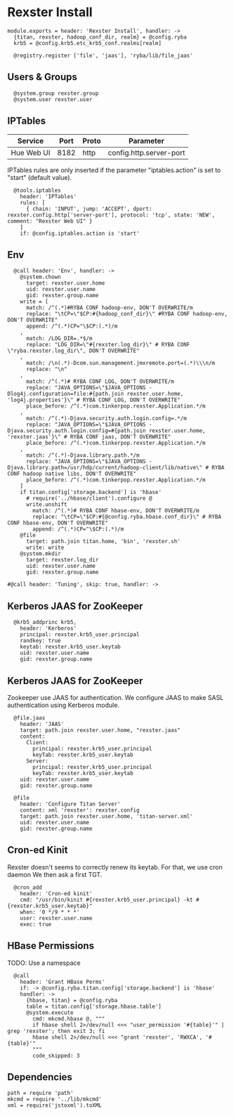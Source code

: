 
# Rexster Install

    module.exports = header: 'Rexster Install', handler: ->
      {titan, rexster, hadoop_conf_dir, realm} = @config.ryba
      krb5 = @config.krb5.etc_krb5_conf.realms[realm]

      @registry.register ['file', 'jaas'], 'ryba/lib/file_jaas'

## Users & Groups

      @system.group rexster.group
      @system.user rexster.user

## IPTables

| Service    | Port  | Proto | Parameter                  |
|------------|-------|-------|----------------------------|
| Hue Web UI | 8182  | http  | config.http.server-port    |

IPTables rules are only inserted if the parameter "iptables.action" is set to
"start" (default value).

      @tools.iptables
        header: 'IPTables'
        rules: [
          { chain: 'INPUT', jump: 'ACCEPT', dport: rexster.config.http['server-port'], protocol: 'tcp', state: 'NEW', comment: "Rexster Web UI" }
        ]
        if: @config.iptables.action is 'start'

## Env

      @call header: 'Env', handler: ->
        @system.chown
          target: rexster.user.home
          uid: rexster.user.name
          gid: rexster.group.name
        write = [
          match: /^(.*)#RYBA CONF hadoop-env, DON'T OVERWRITE/m
          replace: "\tCP=\"$CP:#{hadoop_conf_dir}\" #RYBA CONF hadoop-env, DON'T OVERWRITE"
          append: /^(.*)CP="\$CP:(.*)/m
        ,
          match: /LOG_DIR=.*$/m
          replace: "LOG_DIR=\"#{rexster.log_dir}\" # RYBA CONF \"ryba.rexster.log_dir\", DON'T OVERWRITE"
        ,
          match: /\n(.*)-Dcom.sun.management.jmxremote.port=(.*)\\\n/m
          replace: "\n"
        ,
          match: /^(.*)# RYBA CONF LOG, DON'T OVERWRITE/m
          replace: "JAVA_OPTIONS=\"$JAVA_OPTIONS -Dlog4j.configuration=file:#{path.join rexster.user.home, 'log4j.properties'}\" # RYBA CONF LOG, DON'T OVERWRITE"
          place_before: /^(.*)com.tinkerpop.rexster.Application.*/m
        ,
          match: /^(.*)-Djava.security.auth.login.config=.*/m
          replace: "JAVA_OPTIONS=\"$JAVA_OPTIONS -Djava.security.auth.login.config=#{path.join rexster.user.home, 'rexster.jaas'}\" # RYBA CONF jaas, DON'T OVERWRITE"
          place_before: /^(.*)com.tinkerpop.rexster.Application.*/m
        ,
          match: /^(.*)-Djava.library.path.*/m
          replace: "JAVA_OPTIONS=\"$JAVA_OPTIONS -Djava.library.path=/usr/hdp/current/hadoop-client/lib/native\" # RYBA CONF hadoop native libs, DON'T OVERWRITE"
          place_before: /^(.*)com.tinkerpop.rexster.Application.*/m
        ]
        if titan.config['storage.backend'] is 'hbase'
          # require('../hbase/client').configure @
          write.unshift
            match: /^(.*)# RYBA CONF hbase-env, DON'T OVERWRITE/m
            replace: "\tCP=\"$CP:#{@config.ryba.hbase.conf_dir}\" # RYBA CONF hbase-env, DON'T OVERWRITE"
            append: /^(.*)CP="\$CP:(.*)/m
        @file
          target: path.join titan.home, 'bin', 'rexster.sh'
          write: write
        @system.mkdir
          target: rexster.log_dir
          uid: rexster.user.name
          gid: rexster.group.name

    #@call header: 'Tuning', skip: true, handler: ->

## Kerberos JAAS for ZooKeeper

      @krb5_addprinc krb5,
        header: 'Kerberos'
        principal: rexster.krb5_user.principal
        randkey: true
        keytab: rexster.krb5_user.keytab
        uid: rexster.user.name
        gid: rexster.group.name

## Kerberos JAAS for ZooKeeper

Zookeeper use JAAS for authentication. We configure JAAS to make SASL authentication using Kerberos module.

      @file.jaas
        header: 'JAAS'
        target: path.join rexster.user.home, "rexster.jaas"
        content:
          Client:
            principal: rexster.krb5_user.principal
            keyTab: rexster.krb5_user.keytab
          Server:
            principal: rexster.krb5_user.principal
            keyTab: rexster.krb5_user.keytab
        uid: rexster.user.name
        gid: rexster.group.name

      @file
        header: 'Configure Titan Server'
        content: xml 'rexster': rexster.config
        target: path.join rexster.user.home, 'titan-server.xml'
        uid: rexster.user.name
        gid: rexster.group.name

## Cron-ed Kinit

Rexster doesn't seems to correctly renew its keytab. For that, we use cron daemon
We then ask a first TGT.

      @cron_add
        header: 'Cron-ed kinit'
        cmd: "/usr/bin/kinit #{rexster.krb5_user.principal} -kt #{rexster.krb5_user.keytab}"
        when: '0 */9 * * *'
        user: rexster.user.name
        exec: true

## HBase Permissions

TODO: Use a namespace

      @call
        header: 'Grant HBase Perms'
        if: -> @config.ryba.titan.config['storage.backend'] is 'hbase'
        handler: ->
          {hbase, titan} = @config.ryba
          table = titan.config['storage.hbase.table']
          @system.execute
            cmd: mkcmd.hbase @, """
            if hbase shell 2>/dev/null <<< "user_permission '#{table}'" | grep 'rexster'; then exit 3; fi
            hbase shell 2>/dev/null <<< "grant 'rexster', 'RWXCA', '#{table}'"
            """
            code_skipped: 3

## Dependencies

    path = require 'path'
    mkcmd = require '../lib/mkcmd'
    xml = require('jstoxml').toXML
